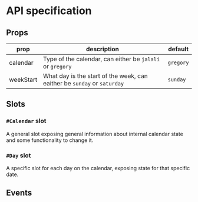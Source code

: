 
# API specification

## Props

| prop      | description                                                              | default       |
|-----------|--------------------------------------------------------------------------|---------------|
| calendar  | Type of the calendar, can either be `jalali` or `gregory`                | `gregory`     |
| weekStart | What day is the start of the week, can eaither be `sunday` or `saturday` | `sunday`      |

## Slots

### `#Calendar` slot

A general slot exposing general information about internal calendar state and some functionality to change it.

### `#Day` slot

A specific slot for each day on the calendar, exposing state for that specific date.
## Events
